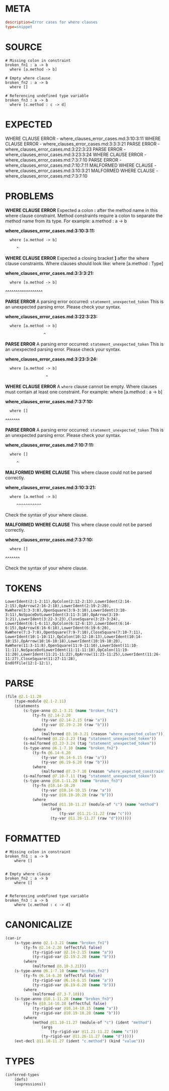 # META
~~~ini
description=Error cases for where clauses
type=snippet
~~~
# SOURCE
~~~roc
# Missing colon in constraint
broken_fn1 : a -> b
  where [a.method -> b]

# Empty where clause
broken_fn2 : a -> b
  where []

# Referencing undefined type variable
broken_fn3 : a -> b
  where [c.method : c -> d]
~~~
# EXPECTED
WHERE CLAUSE ERROR - where_clauses_error_cases.md:3:10:3:11
WHERE CLAUSE ERROR - where_clauses_error_cases.md:3:3:3:21
PARSE ERROR - where_clauses_error_cases.md:3:22:3:23
PARSE ERROR - where_clauses_error_cases.md:3:23:3:24
WHERE CLAUSE ERROR - where_clauses_error_cases.md:7:3:7:10
PARSE ERROR - where_clauses_error_cases.md:7:10:7:11
MALFORMED WHERE CLAUSE - where_clauses_error_cases.md:3:10:3:21
MALFORMED WHERE CLAUSE - where_clauses_error_cases.md:7:3:7:10
# PROBLEMS
**WHERE CLAUSE ERROR**
Expected a colon **:** after the method name in this where clause constraint.
Method constraints require a colon to separate the method name from its type.
For example:     a.method : a -> b

**where_clauses_error_cases.md:3:10:3:11:**
```roc
  where [a.method -> b]
```
         ^


**WHERE CLAUSE ERROR**
Expected a closing bracket **]** after the where clause constraints.
Where clauses should look like:     where [a.method : Type]

**where_clauses_error_cases.md:3:3:3:21:**
```roc
  where [a.method -> b]
```
  ^^^^^^^^^^^^^^^^^^


**PARSE ERROR**
A parsing error occurred: `statement_unexpected_token`
This is an unexpected parsing error. Please check your syntax.

**where_clauses_error_cases.md:3:22:3:23:**
```roc
  where [a.method -> b]
```
                     ^


**PARSE ERROR**
A parsing error occurred: `statement_unexpected_token`
This is an unexpected parsing error. Please check your syntax.

**where_clauses_error_cases.md:3:23:3:24:**
```roc
  where [a.method -> b]
```
                      ^


**WHERE CLAUSE ERROR**
A `where` clause cannot be empty.
Where clauses must contain at least one constraint.
For example:
        where [a.method : a -> b]

**where_clauses_error_cases.md:7:3:7:10:**
```roc
  where []
```
  ^^^^^^^


**PARSE ERROR**
A parsing error occurred: `statement_unexpected_token`
This is an unexpected parsing error. Please check your syntax.

**where_clauses_error_cases.md:7:10:7:11:**
```roc
  where []
```
         ^


**MALFORMED WHERE CLAUSE**
This where clause could not be parsed correctly.

**where_clauses_error_cases.md:3:10:3:21:**
```roc
  where [a.method -> b]
```
         ^^^^^^^^^^^

Check the syntax of your where clause.

**MALFORMED WHERE CLAUSE**
This where clause could not be parsed correctly.

**where_clauses_error_cases.md:7:3:7:10:**
```roc
  where []
```
  ^^^^^^^

Check the syntax of your where clause.

# TOKENS
~~~zig
LowerIdent(2:1-2:11),OpColon(2:12-2:13),LowerIdent(2:14-2:15),OpArrow(2:16-2:18),LowerIdent(2:19-2:20),
KwWhere(3:3-3:8),OpenSquare(3:9-3:10),LowerIdent(3:10-3:11),NoSpaceDotLowerIdent(3:11-3:18),OpArrow(3:19-3:21),LowerIdent(3:22-3:23),CloseSquare(3:23-3:24),
LowerIdent(6:1-6:11),OpColon(6:12-6:13),LowerIdent(6:14-6:15),OpArrow(6:16-6:18),LowerIdent(6:19-6:20),
KwWhere(7:3-7:8),OpenSquare(7:9-7:10),CloseSquare(7:10-7:11),
LowerIdent(10:1-10:11),OpColon(10:12-10:13),LowerIdent(10:14-10:15),OpArrow(10:16-10:18),LowerIdent(10:19-10:20),
KwWhere(11:3-11:8),OpenSquare(11:9-11:10),LowerIdent(11:10-11:11),NoSpaceDotLowerIdent(11:11-11:18),OpColon(11:19-11:20),LowerIdent(11:21-11:22),OpArrow(11:23-11:25),LowerIdent(11:26-11:27),CloseSquare(11:27-11:28),
EndOfFile(12:1-12:1),
~~~
# PARSE
~~~clojure
(file @2.1-11.28
	(type-module @2.1-2.11)
	(statements
		(s-type-anno @2.1-3.21 (name "broken_fn1")
			(ty-fn @2.14-2.20
				(ty-var @2.14-2.15 (raw "a"))
				(ty-var @2.19-2.20 (raw "b")))
			(where
				(malformed @3.10-3.21 (reason "where_expected_colon"))))
		(s-malformed @3.22-3.23 (tag "statement_unexpected_token"))
		(s-malformed @3.23-3.24 (tag "statement_unexpected_token"))
		(s-type-anno @6.1-7.10 (name "broken_fn2")
			(ty-fn @6.14-6.20
				(ty-var @6.14-6.15 (raw "a"))
				(ty-var @6.19-6.20 (raw "b")))
			(where
				(malformed @7.3-7.10 (reason "where_expected_constraints"))))
		(s-malformed @7.10-7.11 (tag "statement_unexpected_token"))
		(s-type-anno @10.1-11.28 (name "broken_fn3")
			(ty-fn @10.14-10.20
				(ty-var @10.14-10.15 (raw "a"))
				(ty-var @10.19-10.20 (raw "b")))
			(where
				(method @11.10-11.27 (module-of "c") (name "method")
					(args
						(ty-var @11.21-11.22 (raw "c")))
					(ty-var @11.26-11.27 (raw "d")))))))
~~~
# FORMATTED
~~~roc
# Missing colon in constraint
broken_fn1 : a -> b
	where []


# Empty where clause
broken_fn2 : a -> b
	where []


# Referencing undefined type variable
broken_fn3 : a -> b
	where [c.method : c -> d]
~~~
# CANONICALIZE
~~~clojure
(can-ir
	(s-type-anno @2.1-3.21 (name "broken_fn1")
		(ty-fn @2.14-2.20 (effectful false)
			(ty-rigid-var @2.14-2.15 (name "a"))
			(ty-rigid-var @2.19-2.20 (name "b")))
		(where
			(malformed @3.10-3.21)))
	(s-type-anno @6.1-7.10 (name "broken_fn2")
		(ty-fn @6.14-6.20 (effectful false)
			(ty-rigid-var @6.14-6.15 (name "a"))
			(ty-rigid-var @6.19-6.20 (name "b")))
		(where
			(malformed @7.3-7.10)))
	(s-type-anno @10.1-11.28 (name "broken_fn3")
		(ty-fn @10.14-10.20 (effectful false)
			(ty-rigid-var @10.14-10.15 (name "a"))
			(ty-rigid-var @10.19-10.20 (name "b")))
		(where
			(method @11.10-11.27 (module-of "c") (ident "method")
				(args
					(ty-rigid-var @11.21-11.22 (name "c")))
				(ty-rigid-var @11.26-11.27 (name "d")))))
	(ext-decl @11.10-11.27 (ident "c.method") (kind "value")))
~~~
# TYPES
~~~clojure
(inferred-types
	(defs)
	(expressions))
~~~
